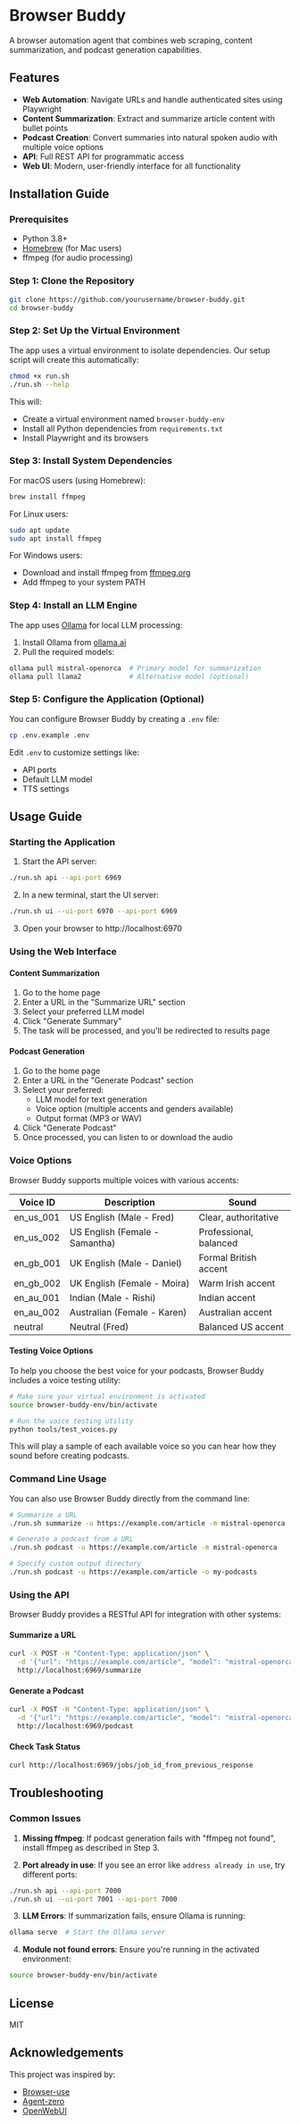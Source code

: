 # Browser Buddy

A browser automation agent that combines web scraping, content summarization, and podcast generation capabilities.

## Features

- **Web Automation**: Navigate URLs and handle authenticated sites using Playwright
- **Content Summarization**: Extract and summarize article content with bullet points
- **Podcast Creation**: Convert summaries into natural spoken audio with multiple voice options
- **API**: Full REST API for programmatic access
- **Web UI**: Modern, user-friendly interface for all functionality

## Installation Guide

### Prerequisites

- Python 3.8+
- [Homebrew](https://brew.sh/) (for Mac users)
- ffmpeg (for audio processing)

### Step 1: Clone the Repository

```bash
git clone https://github.com/yourusername/browser-buddy.git
cd browser-buddy
```

### Step 2: Set Up the Virtual Environment

The app uses a virtual environment to isolate dependencies. Our setup script will create this automatically:

```bash
chmod +x run.sh
./run.sh --help
```

This will:
- Create a virtual environment named `browser-buddy-env`
- Install all Python dependencies from `requirements.txt`
- Install Playwright and its browsers

### Step 3: Install System Dependencies

For macOS users (using Homebrew):
```bash
brew install ffmpeg
```

For Linux users:
```bash
sudo apt update
sudo apt install ffmpeg
```

For Windows users:
- Download and install ffmpeg from [ffmpeg.org](https://ffmpeg.org/download.html)
- Add ffmpeg to your system PATH

### Step 4: Install an LLM Engine

The app uses [Ollama](https://ollama.ai) for local LLM processing:

1. Install Ollama from [ollama.ai](https://ollama.ai/download)
2. Pull the required models:
```bash
ollama pull mistral-openorca  # Primary model for summarization
ollama pull llama2            # Alternative model (optional)
```

### Step 5: Configure the Application (Optional)

You can configure Browser Buddy by creating a `.env` file:

```bash
cp .env.example .env
```

Edit `.env` to customize settings like:
- API ports
- Default LLM model
- TTS settings

## Usage Guide

### Starting the Application

1. Start the API server:
```bash
./run.sh api --api-port 6969
```

2. In a new terminal, start the UI server:
```bash
./run.sh ui --ui-port 6970 --api-port 6969
```

3. Open your browser to http://localhost:6970

### Using the Web Interface

#### Content Summarization

1. Go to the home page
2. Enter a URL in the "Summarize URL" section
3. Select your preferred LLM model
4. Click "Generate Summary"
5. The task will be processed, and you'll be redirected to results page

#### Podcast Generation

1. Go to the home page
2. Enter a URL in the "Generate Podcast" section
3. Select your preferred:
   - LLM model for text generation
   - Voice option (multiple accents and genders available)
   - Output format (MP3 or WAV)
4. Click "Generate Podcast"
5. Once processed, you can listen to or download the audio

### Voice Options

Browser Buddy supports multiple voices with various accents:

| Voice ID | Description | Sound |
|----------|-------------|-------|
| en_us_001 | US English (Male - Fred) | Clear, authoritative |
| en_us_002 | US English (Female - Samantha) | Professional, balanced |
| en_gb_001 | UK English (Male - Daniel) | Formal British accent |
| en_gb_002 | UK English (Female - Moira) | Warm Irish accent |
| en_au_001 | Indian (Male - Rishi) | Indian accent |
| en_au_002 | Australian (Female - Karen) | Australian accent |
| neutral | Neutral (Fred) | Balanced US accent |

#### Testing Voice Options

To help you choose the best voice for your podcasts, Browser Buddy includes a voice testing utility:

```bash
# Make sure your virtual environment is activated
source browser-buddy-env/bin/activate

# Run the voice testing utility
python tools/test_voices.py
```

This will play a sample of each available voice so you can hear how they sound before creating podcasts.

### Command Line Usage

You can also use Browser Buddy directly from the command line:

```bash
# Summarize a URL
./run.sh summarize -u https://example.com/article -m mistral-openorca

# Generate a podcast from a URL
./run.sh podcast -u https://example.com/article -m mistral-openorca

# Specify custom output directory
./run.sh podcast -u https://example.com/article -o my-podcasts
```

### Using the API

Browser Buddy provides a RESTful API for integration with other systems:

#### Summarize a URL
```bash
curl -X POST -H "Content-Type: application/json" \
  -d '{"url": "https://example.com/article", "model": "mistral-openorca"}' \
  http://localhost:6969/summarize
```

#### Generate a Podcast
```bash
curl -X POST -H "Content-Type: application/json" \
  -d '{"url": "https://example.com/article", "model": "mistral-openorca", "voice": "en_gb_001", "output_format": "mp3"}' \
  http://localhost:6969/podcast
```

#### Check Task Status
```bash
curl http://localhost:6969/jobs/job_id_from_previous_response
```

## Troubleshooting

### Common Issues

1. **Missing ffmpeg**: If podcast generation fails with "ffmpeg not found", install ffmpeg as described in Step 3.

2. **Port already in use**: If you see an error like `address already in use`, try different ports:
```bash
./run.sh api --api-port 7000
./run.sh ui --ui-port 7001 --api-port 7000
```

3. **LLM Errors**: If summarization fails, ensure Ollama is running:
```bash
ollama serve  # Start the Ollama server
```

4. **Module not found errors**: Ensure you're running in the activated environment:
```bash
source browser-buddy-env/bin/activate
```

## License

MIT

## Acknowledgements

This project was inspired by:
- [Browser-use](https://github.com/browser-use/browser-use)
- [Agent-zero](https://github.com/frdel/agent-zero)
- [OpenWebUI](https://github.com/open-webui/open-webui) 
